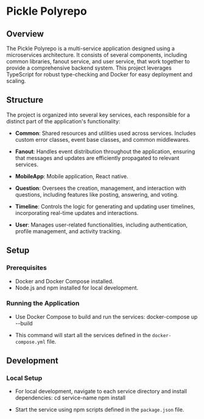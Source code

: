 # Pickle Polyrepo

## Overview

The Pickle Polyrepo is a multi-service application designed using a microservices architecture. It consists of several components, including common libraries, fanout service, and user service, that work together to provide a comprehensive backend system. This project leverages TypeScript for robust type-checking and Docker for easy deployment and scaling.

## Structure

The project is organized into several key services, each responsible for a distinct part of the application's functionality:

- **Common**: Shared resources and utilities used across services. Includes custom error classes, event base classes, and common middlewares.

- **Fanout**: Handles event distribution throughout the application, ensuring that messages and updates are efficiently propagated to relevant services.

- **MobileApp**: Mobile application, React native.

- **Question**: Oversees the creation, management, and interaction with questions, including features like posting, answering, and voting.

- **Timeline**: Controls the logic for generating and updating user timelines, incorporating real-time updates and interactions.

- **User**: Manages user-related functionalities, including authentication, profile management, and activity tracking.


## Setup

### Prerequisites

- Docker and Docker Compose installed.
- Node.js and npm installed for local development.

### Running the Application

- Use Docker Compose to build and run the services:
  docker-compose up --build

- This command will start all the services defined in the `docker-compose.yml` file.

## Development

### Local Setup

- For local development, navigate to each service directory and install dependencies:
cd service-name
npm install

- Start the service using npm scripts defined in the `package.json` file.


